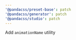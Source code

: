 ```yaml
---
'@pandacss/preset-base': patch
'@pandacss/generator': patch
'@pandacss/studio': patch
---
```


Add `animationName` utility
